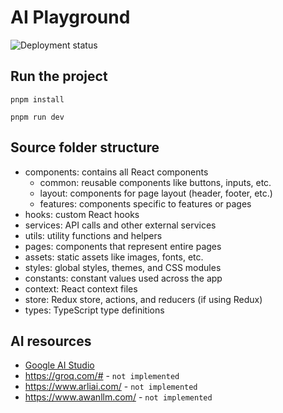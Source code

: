 # AI Playground

![Deployment status](https://github.com/lydongcanh/playground-ai/actions/workflows/main.yml/badge.svg)

## Run the project
```
pnpm install
```
```
pnpm run dev
```

## Source folder structure
- components: contains all React components
  - common: reusable components like buttons, inputs, etc.
  - layout: components for page layout (header, footer, etc.)
  - features: components specific to features or pages
- hooks: custom React hooks
- services: API calls and other external services
- utils: utility functions and helpers
- pages: components that represent entire pages
- assets: static assets like images, fonts, etc.
- styles: global styles, themes, and CSS modules
- constants: constant values used across the app
- context: React context files
- store: Redux store, actions, and reducers (if using Redux)
- types: TypeScript type definitions

## AI resources
- [Google AI Studio](https://aistudio.google.com/app/apikey)
- https://groq.com/# - `not implemented`
- https://www.arliai.com/ - `not implemented`
- https://www.awanllm.com/ - `not implemented`



